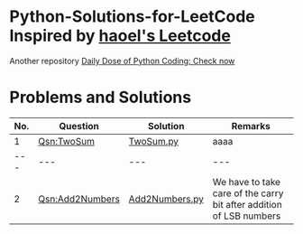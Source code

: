 # Python-Solutions-for-LeetCode Inspired by [haoel's Leetcode](https://github.com/haoel/leetcode)
Another repository [Daily Dose of Python Coding: Check now](https://github.com/sudhamshu091/Daily-Dose-of-Python-Coding)
# Problems and Solutions
No. | Question | Solution | Remarks 
--- | --- | --- | --- 
1 | [Qsn:TwoSum](https://leetcode.com/problems/two-sum/) | [TwoSum.py](https://github.com/sudhamshu091/Python-Solutions-for-LeetCode/blob/main/Qsn1/TwoSum.py) | aaaa | 
--- | --- | --- | --- 
2 | [Qsn:Add2Numbers](https://leetcode.com/problems/add-two-numbers/) | [Add2Numbers.py](https://github.com/sudhamshu091/Python-Solutions-for-LeetCode/blob/main/Qsn2/Add2Numbers.py) | We have to take care of the carry bit after addition of LSB numbers
